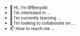 - 👋 Hi, I’m @Benyoki
- 👀 I’m interested in ...
- 🌱 I’m currently learning ...
- 💞️ I’m looking to collaborate on ...
- 📫 How to reach me ...

<!---
Benyoki/Benyoki is a ✨ special ✨ repository because its `README.md` (this file) appears on your GitHub profile.
You can click the Preview link to take a look at your changes.
--->
